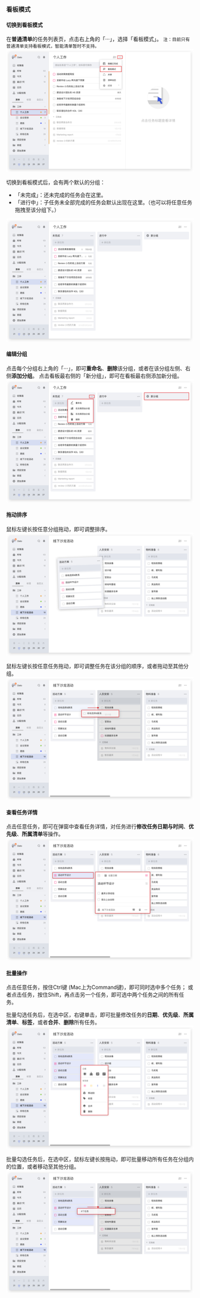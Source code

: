 ### 看板模式

#### 切换到看板模式

在**普通清单**的任务列表页，点击右上角的「···」，选择「看板模式」。
`注：目前只有普通清单支持看板模式，智能清单暂时不支持。`
![](../images/web/kanban/open.png)

切换到看板模式后，会有两个默认的分组：

* 「未完成」：还未完成的任务会在这里。
* 「进行中」：子任务未全部完成的任务会默认出现在这里。（也可以将任意任务拖拽至该分组下。）

![](../images/web/kanban/defaults.png)


#### 编辑分组

点击每个分组右上角的「···」，即可**重命名**、**删除**该分组，或者在该分组左侧、右侧**添加分组**。
点击看板最右侧的「新分组」，即可在看板最右侧添加新分组。
![](../images/web/kanban/columnedit.png)


#### 拖动排序

鼠标左键长按任意分组拖动，即可调整排序。
![](../images/web/kanban/columndrag.png)

鼠标左键长按任意任务拖动，即可调整任务在该分组的顺序，或者拖动至其他分组。
![](../images/web/kanban/taskdrag.png)

#### 查看任务详情

点击任意任务，即可在弹窗中查看任务详情，对任务进行**修改任务日期与时间**、**优先级**、**所属清单**等操作。
![](../images/web/kanban/taskdescription.png)

#### 批量操作

点击任意任务，按住Ctrl键 (Mac上为Command键)，即可同时选中多个任务；
或者点击任务，按住Shift，再点击另一个任务，即可选中两个任务之间的所有任务。

批量勾选任务后，在选中区，右键单击，即可批量修改任务的**日期**、**优先级**、**所属清单**、**标签**，或者**合并**、**删除**所有任务。
![](../images/web/kanban/tasksedit.png)

批量勾选任务后，在选中区，鼠标左键长按拖动，即可批量移动所有任务在分组内的位置，或者移动至其他分组。
![](../images/web/kanban/tasksdrag.png)

